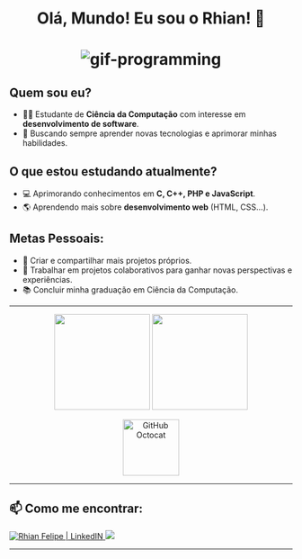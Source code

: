 <p align="center">
   <h1 align = "center"> Olá, Mundo! Eu sou o Rhian! 👋 <h1/>
</p>
  
<p align="center">
    <img src="https://cdn.dribbble.com/users/730703/screenshots/6581243/avento.gif" alt="gif-programming"/>
</p>

## Quem sou eu? 
- 👨‍💻 Estudante de **Ciência da Computação** com interesse em **desenvolvimento de software**.
- 🔎 Buscando sempre aprender novas tecnologias e aprimorar minhas habilidades.

## O que estou estudando atualmente?
- 💻 Aprimorando conhecimentos em **C, C++, PHP e JavaScript**.
- 🌎 Aprendendo mais sobre **desenvolvimento web** (HTML, CSS...).

## Metas Pessoais:
- 🚀 Criar e compartilhar mais projetos próprios.
- 🤝 Trabalhar em projetos colaborativos para ganhar novas perspectivas e experiências.
- 📚 Concluir minha graduação em Ciência da Computação.

---------------------------

<p align="center">
    <img height="170em" src="https://github-readme-stats.vercel.app/api?username=RhianFelipe&show_icons=true&theme=midnight-purple" />
    <img height="170em" src="https://github-readme-stats.vercel.app/api/top-langs/?username=RhianFelipe&theme=midnight-purple&layout=compact" />
</p>
  
 <p align="center">
<img  alt="GitHub Octocat" width="100px"  src="https://dkrn4sk0rn31v.cloudfront.net/2018/05/29070459/pixelart-octocat.gif" />
</p>

---------------------------

## 📫 Como me encontrar:
<a href="https://www.linkedin.com/in/rhian-felipe-1316311ab/" target="_blank">
  <img alt="Rhian Felipe | LinkedIN"  src="https://img.shields.io/badge/linkedin-%230077B5.svg?&style=for-the-badge&logo=linkedin&logoColor=white" />
</a>
<a href="mailto:rhian.felipe@hotmail.com">
    <img src="https://img.shields.io/badge/gmail-D14836?&style=for-the-badge&logo=gmail&logoColor=white&link=mailto:rhian.felipe@hotmail.com">
</a>


<hr>
<div align="center">

